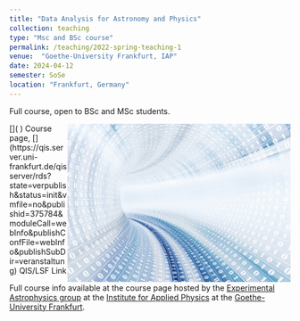 ```yaml
---
title: "Data Analysis for Astronomy and Physics"
collection: teaching
type: "Msc and BSc course"
permalink: /teaching/2022-spring-teaching-1
venue:  "Goethe-University Frankfurt, IAP"
date: 2024-04-12
semester: SoSe
location: "Frankfurt, Germany"
---
```






Full course, open to BSc and MSc students.

<img style="float: right;" src="/images/Data-Large_edit_small.jpg" width="400">
[<i class="fas fa-link"></i>]( )  Course page, [<i class="fas fa-link"></i>](https://qis.server.uni-frankfurt.de/qisserver/rds?state=verpublish&status=init&vmfile=no&publishid=375784&moduleCall=webInfo&publishConfFile=webInfo&publishSubDir=veranstaltung) QIS/LSF Link

Full course info available at the course page hosted by the [Experimental Astrophysics group](https://exp-astro.de) at the [Institute for Applied Physics](https://www.uni-frankfurt.de/49311579/) at the [Goethe-University Frankfurt](https://www.uni-frankfurt.de).
